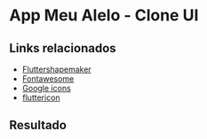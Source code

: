 # App Meu Alelo - Clone UI

## Links relacionados

- [Fluttershapemaker](https://fluttershapemaker.com)
- [Fontawesome](https://fontawesome.com/v5.15/icons)
- [Google icons](https://fonts.google.com/icons)
- [fluttericon](https://www.fluttericon.com)

## Resultado